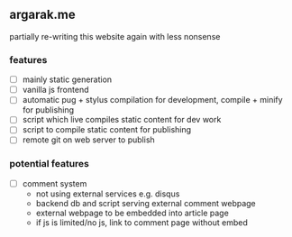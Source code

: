 ## argarak.me

partially re-writing this website again with less nonsense

### features

- [ ] mainly static generation
- [ ] vanilla js frontend
- [ ] automatic pug + stylus compilation for development, compile + minify for publishing
- [ ] script which live compiles static content for dev work
- [ ] script to compile static content for publishing
- [ ] remote git on web server to publish 

### potential features

- [ ] comment system
	- not using external services e.g. disqus
	- backend db and script serving external comment webpage
	- external webpage to be embedded into article page
	- if js is limited/no js, link to comment page without embed
